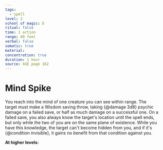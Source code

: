 ```yaml
---
tags:
  - spell
level: 2
school of magic: D
ritual: false
time: 1 action
range: 60 feet
verbal: false
somatic: true
material: 
concentration: true
duration: 1 hour
source: XGE page 162
---
```

# Mind Spike
You reach into the mind of one creature you can see within range. The target must make a Wisdom saving throw, taking {@damage 3d8} psychic damage on a failed save, or half as much damage on a successful one. On a failed save, you also always know the target's location until the spell ends, but only while the two of you are on the same plane of existence. While you have this knowledge, the target can't become hidden from you, and if it's {@condition invisible}, it gains no benefit from that condition against you.

**At higher levels:** 